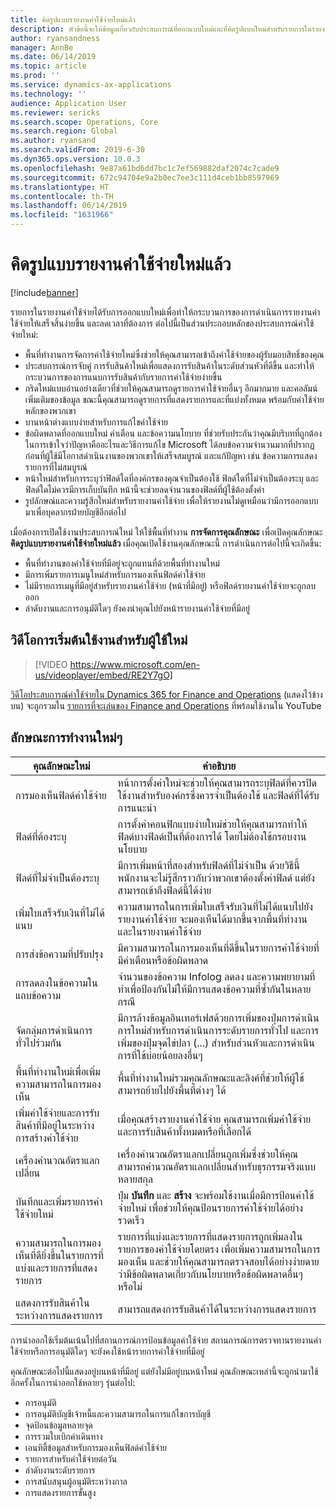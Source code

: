 ```yaml
---
title: คิดรูปแบบรายงานค่าใช้จ่ายใหม่แล้ว
description: หัวข้อนี้จะให้ข้อมูลเกี่ยวกับประสบการณ์ที่ออกแบบใหม่และที่คิดรูปแบบใหม่สำหรับรายการในรายงานค่าใช้จ่ายใน Microsoft Dynamics 365 for Finance and Operations ประสบการณ์ใหม่ทำให้กระบวนการของการดำเนินการรายงานค่าใช้จ่ายให้เสร็จสิ้นง่ายขึ้น และลดเวลาที่ต้องการ
author: ryansandness
manager: AnnBe
ms.date: 06/14/2019
ms.topic: article
ms.prod: ''
ms.service: dynamics-ax-applications
ms.technology: ''
audience: Application User
ms.reviewer: sericks
ms.search.scope: Operations, Core
ms.search.region: Global
ms.author: ryansand
ms.search.validFrom: 2019-6-30
ms.dyn365.ops.version: 10.0.3
ms.openlocfilehash: 9e87a61bd6dd7bc1c7ef569882daf2074c7cade9
ms.sourcegitcommit: 672c94704e9a2b0ec7ee3c111d4ceb1bb8597969
ms.translationtype: HT
ms.contentlocale: th-TH
ms.lasthandoff: 06/14/2019
ms.locfileid: "1631966"
---
```

# <a name="expense-reports-reimagined"></a>คิดรูปแบบรายงานค่าใช้จ่ายใหม่แล้ว

[!include[banner](../includes/banner.md)]

รายการในรายงานค่าใช้จ่ายได้รับการออกแบบใหม่เพื่อทำให้กระบวนการของการดำเนินการรายงานค่าใช้จ่ายให้เสร็จสิ้นง่ายขึ้น และลดเวลาที่ต้องการ ต่อไปนี้เป็นส่วนประกอบหลักของประสบการณ์ค่าใช้จ่ายใหม่:

- พื้นที่ทำงานการจัดการค่าใช้จ่ายใหม่ซึ่งช่วยให้คุณสามารถเข้าถึงค่าใช้จ่ายของผู้รับมอบสิทธิ์ของคุณ
- ประสบการณ์การจับคู่ การรับสินค้าใหม่เพื่อแสดงการรับสินค้าในระดับส่วนหัวที่ดีขึ้น และทำให้กระบวนการของการแนบการรับสินค้ากับรายการค่าใช้จ่ายง่ายขึ้น
- กริดใหม่แบบอ่านอย่างเดียวที่ช่วยให้คุณสามารถดูรายการค่าใช้จ่ายอื่นๆ อีกมากมาย และคอลัมน์เพิ่มเติมของข้อมูล ขณะนี้คุณสามารถดูรายการที่แสดงรายการและที่แบ่งทั้งหมด พร้อมกับค่าใช้จ่ายหลักของพวกเขา
- บานหน้าต่างแบบง่ายสำหรับการแก้ไขค่าใช้จ่าย
- ข้อผิดพลาดที่ออกแบบใหม่ คำเตือน และข้อความนโยบาย ที่ช่วยรับประกันว่าคุณมีบริบทที่ถูกต้องในการเข้าใจว่าปัญหาคืออะไรและวิธีการแก้ไข Microsoft ได้ลบข้อความจำนวนมากที่ปรากฏก่อนที่ผู้ใช้มีโอกาสดำเนินงานของพวกเขาให้เสร็จสมบูรณ์ และแก้ปัญหา เช่น ข้อความการแสดงรายการที่ไม่สมบูรณ์
- หน้าใหม่สำหรับการระบุว่าฟิลด์ใดที่องค์กรของคุณจำเป็นต้องใช้ ฟิลด์ใดที่ไม่จำเป็นต้องระบุ และฟิลด์ใดไม่ควรมีการเก็บบันทึก หน้านี้จะช่วยลดจำนวนของฟิลด์ที่ผู้ใช้ต้องตั้งค่า
- รูปลักษณ์และความรู้สึกใหม่สำหรับรายงานค่าใช้จ่าย เพื่อให้รายงานไม่ดูเหมือนว่ามีการออกแบบมาเพื่อบุคลากรฝ่ายบัญชีอีกต่อไป

เมื่อต้องการเปิดใช้งานประสบการณ์ใหม่ ให้ใช้พื้นที่ทำงาน **การจัดการคุณลักษณะ** เพื่อเปิดคุณลักษณะ **คิดรูปแบบรายงานค่าใช้จ่ายใหม่แล้ว** เมื่อคุณเปิดใช้งานคุณลักษณะนี้ การดำเนินการต่อไปนี้จะเกิดขึ้น:

- พื้นที่ทำงานของค่าใช้จ่ายที่มีอยู่จะถูกแทนที่ด้วยพื้นที่ทำงานใหม่
- มีการเพิ่มรายการเมนูใหม่สำหรับการมองเห็นฟิลด์ค่าใช้จ่าย
- ไม่มีรายการเมนูที่มีอยู่สำหรับรายงานค่าใช้จ่าย (หน้าที่มีอยู่) หรือฟิลด์รายงานค่าใช้จ่ายจะถูกลบออก
- ลำดับงานและการอนุมัติใดๆ ยังคงนำคุณไปยังหน้ารายงานค่าใช้จ่ายที่มีอยู่

## <a name="getting-started-video-for-new-users"></a>วิดีโอการเริ่มต้นใช้งานสำหรับผู้ใช้ใหม่

> [!VIDEO https://www.microsoft.com/en-us/videoplayer/embed/RE2Y7gO]

[วิดีโอประสบการณ์ค่าใช้จ่ายใน Dynamics 365 for Finance and Operations](https://youtu.be/Ocy-MsTvEE0) (แสดงไว้ข้างบน) จะถูกรวมใน [รายการที่จะเล่นของ Finance and Operations](https://www.youtube.com/playlist?list=PLcakwueIHoT_SYfIaPGoOhloFoCXiUSyW) ที่พร้อมใช้งานใน YouTube

## <a name="new-features"></a>ลักษณะการทำงานใหม่ๆ

| คุณลักษณะใหม่ | คำอธิบาย |
|---|----|
| การมองเห็นฟิลด์ค่าใช้จ่าย | หน้าการตั้งค่าใหม่จะช่วยให้คุณสามารถระบุฟิลด์ที่ควรปิดใช้งานสำหรับองค์กรซึ่งควรจำเป็นต้องใช้ และฟิลด์ที่ได้รับการแนะนำ |
| ฟิลด์ที่ต้องระบุ | การตั้งค่าคอนฟิกแบบง่ายใหม่ช่วยให้คุณสามารถทำให้ฟิลด์บางฟิลด์เป็นที่ต้องการได้ โดยไม่ต้องใช้กรอบงานนโยบาย |
| ฟิลด์ที่ไม่จำเป็นต้องระบุ | มีการเพิ่มหน้าที่สองสำหรับฟิลด์ที่ไม่จำเป็น ด้วยวิธีนี้ พนักงานจะไม่รู้สึกราวกับว่าพวกเขาต้องตั้งค่าฟิลด์ แต่ยังสามารถเข้าถึงฟิลด์นี้ได้ง่าย |
| เพิ่มใบเสร็จรับเงินที่ไม่ได้แนบ | ความสามารถในการเพิ่มใบเสร็จรับเงินที่ไม่ได้แนบไปยังรายงานค่าใช้จ่าย จะมองเห็นได้มากขึ้นจากพื้นที่ทำงานและในรายงานค่าใช้จ่าย |
| การส่งข้อความที่ปรับปรุง | มีความสามารถในการมองเห็นที่ดีขึ้นในรายการค่าใช้จ่ายที่มีคำเตือนหรือข้อผิดพลาด |
| การลดลงในข้อความในแถบข้อความ| จำนวนของข้อความ Infolog ลดลง และความพยายามที่ทำเพื่อป้องกันไม่ให้มีการแสดงข้อความที่ซ้ำกันในหลายกรณี |
| จัดกลุ่มการดำเนินการทั่วไปร่วมกัน | มีการล้างข้อมูลอินเทอร์เฟสด้วยการเพิ่มของปุ่มการดำเนินการใหม่สำหรับการดำเนินการระดับรายการทั่วไป และการเพิ่มของปุ่มจุดไข่ปลา (...) สำหรับส่วนหัวและการดำเนินการที่ใช้บ่อยน้อยลงอื่นๆ |
| พื้นที่ทำงานใหม่เพื่อเพิ่มความสามารถในการมองเห็น | พื้นที่ทำงานใหม่รวมคุณลักษณะและลิงค์ที่ช่วยให้ผู้ใช้สามารถย้ายไปยังพื้นที่ต่างๆ ได้ |
| เพิ่มค่าใช้จ่ายและการรับสินค้าที่มีอยู่ในระหว่างการสร้างค่าใช้จ่าย | เมื่อคุณสร้างรายงานค่าใช้จ่าย คุณสามารถเพิ่มค่าใช้จ่ายและการรับสินค้าทั้งหมดหรือที่เลือกได้ |
| เครื่องคำนวณอัตราแลกเปลี่ยน | เครื่องคำนวณอัตราแลกเปลี่ยนถูกเพิ่มซึ่งช่วยให้คุณสามารถคำนวณอัตราแลกเปลี่ยนสำหรับธุรกรรมจริงแบบหลายสกุล |
| บันทึกและเพิ่มรายการค่าใช้จ่ายใหม่ | ปุ่ม **บันทึก** และ **สร้าง** จะพร้อมใช้งานเมื่อมีการป้อนค่าใช้จ่ายใหม่ เพื่อช่วยให้คุณป้อนรายการค่าใช้จ่ายได้อย่างรวดเร็ว |
| ความสามารถในการมองเห็นที่ดียิ่งขึ้นในรายการที่แบ่งและรายการที่แสดงรายการ | รายการที่แบ่งและรายการที่แสดงรายการถูกเพิ่มลงในรายการของค่าใช้จ่ายโดยตรง เพื่อเพิ่มความสามารถในการมองเห็น และช่วยให้คุณสามารถตรวจสอบได้อย่างง่ายดายว่ามีข้อผิดพลาดเกี่ยวกับนโยบายหรือข้อผิดพลาดอื่นๆ หรือไม่ |
| แสดงการรับสินค้าในระหว่างการแสดงรายการ | สามารถแสดงการรับสินค้าได้ในระหว่างการแสดงรายการ |

การนำออกใช้เริ่มต้นเน้นไปที่สถานการณ์การป้อนข้อมูลค่าใช้จ่าย สถานการณ์การตรวจทานรายงานค่าใช้จ่ายหรือการอนุมัติใดๆ จะยังคงใช้หน้ารายการค่าใช้จ่ายที่มีอยู่

คุณลักษณะต่อไปนี้แสดงอยู่บนหน้าที่มีอยู่ แต่ยังไม่มีอยู่บนหน้าใหม่ คุณลักษณะเหล่านี้จะถูกนำมาใช้อีกครั้งในการนำออกใช้หลายๆ รุ่นต่อไป:

- การอนุมัติ
- การอนุมัติบัญชีเจ้าหนี้และความสามารถในการแก้ไขการบัญชี
- จุดป้อนข้อมูลหลายจุด
- การรวมใบเบิกค่าเดินทาง
- เอนทิตี้ข้อมูลสำหรับการมองเห็นฟิลด์ค่าใช้จ่าย
- รายการสำหรับค่าใช้จ่ายต่อวัน
- ลำดับงานระดับรายการ
- การสนับสนุนผู้อนุมัติระหว่างกาล
- การแสดงรายการขั้นสูง
